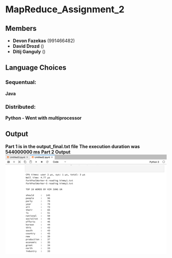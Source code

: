 # MapReduce_Assignment_2
## Members
- **Devon Fazekas** (991466482)
- **David Drozd** ()
- **Ditij Ganguly** ()

## Language Choices
### Sequentual:
**Java**
### Distributed:
**Python - Went with multiprocessor**
## Output
**Part 1 is in the output_final.txt file**
**The execution duration was 544000000 ms**
**Part 2 Output**
![IPart 2 output](output.png)
